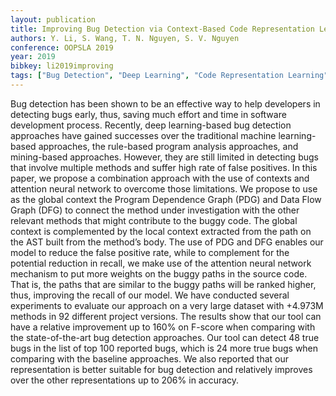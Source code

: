 ```yaml
---
layout: publication
title: Improving Bug Detection via Context-Based Code Representation Learning and Attention-Based Neural Networks
authors: Y. Li, S. Wang, T. N. Nguyen, S. V. Nguyen
conference: OOPSLA 2019
year: 2019
bibkey: li2019improving
tags: ["Bug Detection", "Deep Learning", "Code Representation Learning", "Network Embedding", "Program Graphs", "Attention Neural Networks"]
---
```

Bug detection has been shown to be an effective way to help developers in detecting bugs early, thus, saving much effort and time in software development process. Recently, deep learning-based bug detection approaches have gained successes over the traditional machine learning-based approaches, the rule-based program analysis approaches, and mining-based approaches. However, they are still limited in detecting bugs that involve multiple methods and suffer high rate of false positives. In this paper, we propose a combination approach with the use of contexts and attention neural network to overcome those limitations. We propose to use as the global context the Program Dependence Graph (PDG) and Data Flow Graph (DFG) to connect the method under investigation with the other relevant methods that might contribute to the buggy code. The global context is complemented by the local context extracted from the path on the AST built from the method’s body. The use of PDG and DFG enables our model to reduce the false positive rate, while to complement for the potential reduction in recall, we make use of the attention neural network mechanism to put more weights on the buggy paths in the source code. That is, the paths that are similar to the buggy paths will be ranked higher, thus, improving the recall of our model. We have conducted several experiments to evaluate our approach on a very large dataset with +4.973M methods in 92 different project versions. The results show that our tool can have a relative improvement up to 160% on F-score when comparing with the state-of-the-art bug detection approaches. Our tool can detect 48 true bugs in the list of top 100 reported bugs, which is 24 more true bugs when comparing with the baseline approaches. We also reported that our representation is better suitable for bug detection and relatively improves over the other representations up to 206% in accuracy.